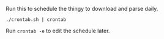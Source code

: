 Run this to schedule the thingy to download and parse daily.

    ./crontab.sh | crontab

Run `crontab -e` to edit the schedule later.
